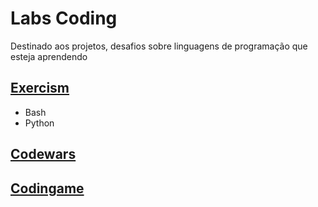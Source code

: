 # Labs Coding
Destinado aos projetos, desafios sobre linguagens de programação que esteja aprendendo

## [Exercism](https://exercism.org/)
* Bash
* Python

## [Codewars](https://www.codewars.com/)
## [Codingame](https://www.codingame.com/start)
